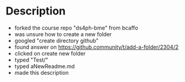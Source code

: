 # Description

+ forked the course repo "ds4ph-bme" from bcaffo
+ was unsure how to create a new folder
+ googled "create directory github"
+ found answer on https://github.community/t/add-a-folder/2304/2
+ clicked on create new folder
+ typed "Test/"
+ typed aNewReadme.md
+ made this description 
